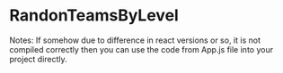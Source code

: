 # RandonTeamsByLevel
Notes: If somehow due to difference in react versions or so, it is not compiled correctly then you can use the code from App.js file into your project directly.
